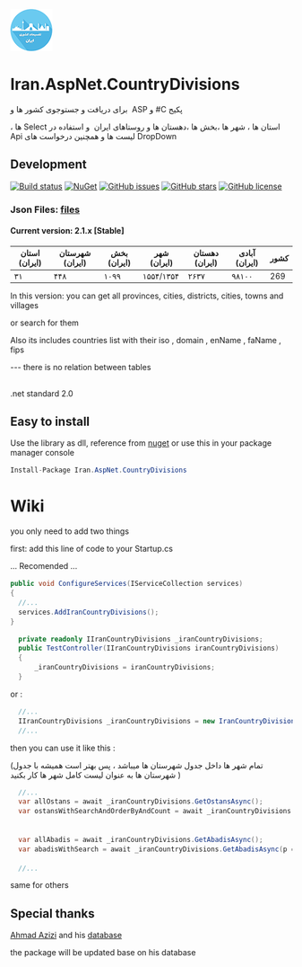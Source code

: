 
![Divisions of Iran](/screen.png)

# Iran.AspNet.CountryDivisions
&#x202b;
پکیج C# و ASP
&#x202b;
برای دریافت و جستوجوی 
کشور ها و

استان ها ، شهر ها ،بخش ها ،دهستان ها و روستاهای ایران
&#x202b;
و استفاده در Select ها  ، DropDown لیست ها و همچنین درخواست های Api  

## Development 



[![Build status](https://img.shields.io/appveyor/ci/keyone2693/imageresizer-aspnetcore.svg)](https://ci.appveyor.com/project/keyone2693/iran-aspnet-countrydivisions)
[![NuGet](https://img.shields.io/nuget/v/Iran.AspNet.CountryDivisions.svg)](https://www.nuget.org/packages/Iran.AspNet.CountryDivisions/)
[![GitHub issues](https://img.shields.io/github/issues/keyone2693/Iran.AspNet.CountryDivisions.svg?maxAge=25920?style=plastic)](https://github.com/keyone2693/Iran.AspNet.CountryDivisions/issues)
[![GitHub stars](https://img.shields.io/github/stars/keyone2693/Iran.AspNet.CountryDivisions.svg?maxAge=25920?style=plastic)](https://github.com/keyone2693/Iran.AspNet.CountryDivisions/stargazers)
[![GitHub license](https://img.shields.io/github/license/keyone2693/Iran.AspNet.CountryDivisions.svg?maxAge=25920?style=plastic)](https://github.com/keyone2693/Iran.AspNet.CountryDivisions/blob/master/LICENSE)


### Json Files: [files](https://github.com/keyone2693/Iran.AspNet.CountryDivisions/tree/master/Iran.AspNet.CountryDivisions/Data)


#### Current version: 2.1.x [Stable]

| استان (ایران) | شهرستان (ایران) | بخش (ایران) | شهر (ایران) | دهستان (ایران) | آبادی (ایران) | کشور |
| --- | --- | --- | --- | --- | --- | --- |
| ۳۱ | ۴۴۸ | ۱۰۹۹ | ۱۵۵۴/۱۳۵۴ | ۲۶۳۷ | ۹۸۱۰۰ | 269 |


In this version:
you can get all provinces, cities, districts, cities, towns and villages


or search for them


Also its includes countries list with their iso , domain , enName , faName , fips


--- there is no relation between tables



##
.net standard 2.0

## Easy to install
Use the library as dll, reference from [nuget](https://www.nuget.org/packages/Iran.AspNet.CountryDivisions/)
or use this in your package manager console
```c#
Install-Package Iran.AspNet.CountryDivisions
```


# Wiki

you only need to add two things

first:
add this line of code to your Startup.cs

... Recomended ...
```c#
public void ConfigureServices(IServiceCollection services)
{
  //...
  services.AddIranCountryDivisions();
}
```
```c#
  private readonly IIranCountryDivisions _iranCountryDivisions;
  public TestController(IIranCountryDivisions iranCountryDivisions)
  {
      _iranCountryDivisions = iranCountryDivisions;
  }
```

or :
```c#
  //...
  IIranCountryDivisions _iranCountryDivisions = new IranCountryDivisions(new Iran.AspNet.CountryDivisions.Data.DatabaseContext.LocationsDbContext());
  //...
```

then you can use it like this :

(تمام شهر ها داخل جدول شهرستان ها میباشد ، پس بهتر است همیشه با جدول شهرستان ها به عنوان لیست کامل شهر ها کار بکنید )

```c#
  //...
  var allOstans = await _iranCountryDivisions.GetOstansAsync();
  var ostansWithSearchAndOrderByAndCount = await _iranCountryDivisions.GetOstansAsync(p => p.Name.Contains(nameSearch), o=>o.OrderBy(p=>p.Name) , 10);
  
  
  var allAbadis = await _iranCountryDivisions.GetAbadisAsync();
  var abadisWithSearch = await _iranCountryDivisions.GetAbadisAsync(p => p.ShahrestanId == shahrId &&  p.Name.Contains(nameSearch));
  
  //...
```
same for others


## Special thanks

[Ahmad Azizi](https://github.com/ahmadazizi) and his [database](https://github.com/ahmadazizi/iran-cities/)

the package will be updated base on his database

